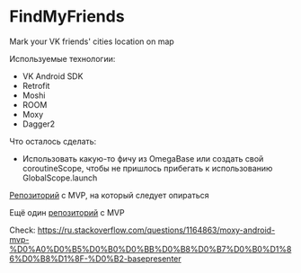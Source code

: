 # FindMyFriends
Mark your VK friends' cities location on map

Используемые технологии:
* VK Android SDK
* Retrofit
* Moshi
* ROOM
* Moxy
* Dagger2

Что осталось сделать:
* Использовать какую-то фичу из OmegaBase или создать свой coroutineScope, чтобы не пришлось прибегать к использованию GlobalScope.launch

[Репозиторий](https://github.com/KostiaLeo/moxy-dagger2-rxjava) с MVP, на который следует опираться

Ещё один [репозиторий](https://github.com/aleesha711/Android-App-with-MVP-and-Room) с MVP 

Check: https://ru.stackoverflow.com/questions/1164863/moxy-android-mvp-%D0%A0%D0%B5%D0%B0%D0%BB%D0%B8%D0%B7%D0%B0%D1%86%D0%B8%D1%8F-%D0%B2-basepresenter